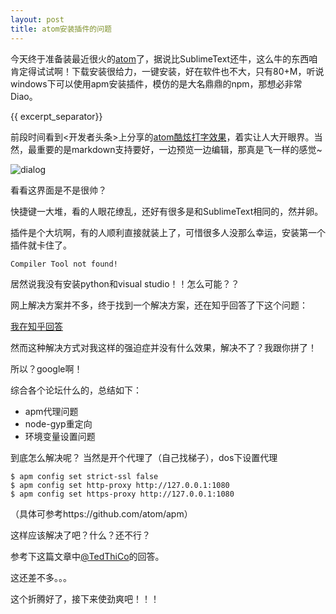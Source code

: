 ```yaml
---
layout: post
title: atom安装插件的问题
---
```


今天终于准备装最近很火的[atom](https://atom.io/)了，据说比SublimeText还牛，这么牛的东西咱肯定得试试啊！下载安装很给力，一键安装，好在软件也不大，只有80+M，听说windows下可以使用apm安装插件，模仿的是大名鼎鼎的npm，那想必非常Diao。

{{ excerpt_separator}}

前段时间看到<开发者头条>上分享的[atom酷炫打字效果](https://atom.io/packages/activate-power-mode/)，着实让人大开眼界。当然，最重要的是markdown支持要好，一边预览一边编辑，那真是飞一样的感觉~

![dialog](/myBlog/images/atom1.jpg)

看看这界面是不是很帅？

快捷键一大堆，看的人眼花缭乱，还好有很多是和SublimeText相同的，然并卵。

插件是个大坑啊，有的人顺利直接就装上了，可惜很多人没那么幸运，安装第一个插件就卡住了。

```
Compiler Tool not found!
```

居然说我没有安装python和visual studio！！怎么可能？？

网上解决方案并不多，终于找到一个解决方案，还在知乎回答了下这个问题：

[我在知乎回答](https://www.zhihu.com/question/38098629/answer/90036256?from=profile_answer_card)

然而这种解决方式对我这样的强迫症并没有什么效果，解决不了？我跟你拼了！

所以？google啊！

综合各个论坛什么的，总结如下：

- apm代理问题
- node-gyp重定向
- 环境变量设置问题

到底怎么解决呢？
当然是开个代理了（自己找梯子），dos下设置代理

```
$ apm config set strict-ssl false
$ apm config set http-proxy http://127.0.0.1:1080
$ apm config set https-proxy http://127.0.0.1:1080
```

（具体可参考https://github.com/atom/apm）

这样应该解决了吧？什么？还不行？

参考下这篇文章中[@TedThiCo](https://github.com/atom/apm/issues/322)的回答。

这还差不多。。。

这个折腾好了，接下来使劲爽吧！！！
